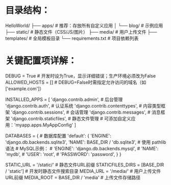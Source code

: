 # 目录结构：
HelloWorld/
├── apps/               # 推荐：存放所有自定义应用
│   └── blog/          # 示例应用
├── static/             # 静态文件（CSS/JS/图片）
├── media/              # 用户上传文件
├── templates/          # 全局模板目录
└── requirements.txt    # 项目依赖列表



# 关键配置项详解：
DEBUG = True  # 开发时设为True，显示详细错误；生产环境必须改为False
ALLOWED_HOSTS = []  # DEBUG=False时需指定允许访问的域名（如['example.com']）

INSTALLED_APPS = [
    'django.contrib.admin',    # 后台管理
    'django.contrib.auth',     # 认证系统
    'django.contrib.contenttypes',  # 内容类型框架
    'django.contrib.sessions', # 会话管理
    'django.contrib.messages', # 消息框架
    'django.contrib.staticfiles',  # 静态文件管理
    # 可添加自定义应用：'myapp.apps.MyAppConfig'
]

DATABASES = {  # 数据库配置
    'default': {
        'ENGINE': 'django.db.backends.sqlite3',
        'NAME': BASE_DIR / 'db.sqlite3',  # 使用 pathlib 语法
        # MySQL示例：
        # 'ENGINE': 'django.db.backends.mysql',
        # 'NAME': 'mydb',
        # 'USER': 'root',
        # 'PASSWORD': 'password',
    }
}

STATIC_URL = '/static/'  # 静态文件URL前缀
STATICFILES_DIRS = [BASE_DIR / 'static']  # 开发时静态文件搜索目录
MEDIA_URL = '/media/'   # 用户上传文件URL前缀
MEDIA_ROOT = BASE_DIR / 'media'  # 上传文件存储路径